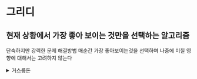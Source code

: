 # 그리디   
## 현재 상황에서 가장 좋아 보이는 것만을 선택하는 알고리즘   
단숙하지만 강력한 문제 해결방법
매순간 가장 좋아보이는것을 선택하며 나중에 미칠 영향에 대해서는 고려하지 않는다
<details>
<summary>거스름돈</summary>
	  거스름돈으로 사용할 500원, 100원, 50원, 10원 짜리 동전이 무한히 존재한다고 가정한다. 손님에게 거슬러 줘야 할 돈이 N원일 때 거슬러 줘야할 동전의 최소 개수를 구하라. 단, 거슬러 줘야할 돈 N은 항상 10의 배수이다.
    
<details>
<summary>나</summary>   
    
class Main {
	public static void main(String args[]) {		
    	int N=1260;
    	int coin500=N/500;
    	N-= coin500*500;
    	int coin100=N/100;
    	N-= coin100*100;
    	int coin50=N/50;
    	N-= coin50*50;
    	int coin10=N/10;
    	System.out.println("500: "+coin500+" 100: "+coin100+" 50: "+ coin50+" 10:"+ coin10+" 횟수: "+(coin500+coin100+coin50+coin10));
    }
}
      
</details> 
<details>
<summary>책</summary>  
      
public class Main {   
    public static void main(String[] args) {   
        int n = 1260;   
        int cnt = 0;   
        int[] coinTypes = {500, 100, 50, 10};		   
      
        for (int i = 0; i < 4; i++) {   
            int coin = coinTypes[i];   
            cnt += n / coin;   
            n %= coin;   
        }   

        System.out.println(cnt);   
    }   
}   
</details>
</details>
